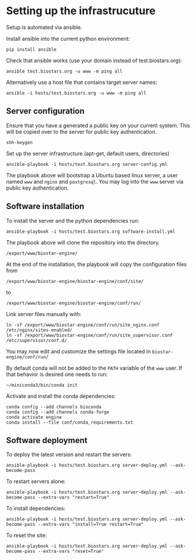 # Setting up the infrastrucuture

Setup is automated via ansible.

Install ansible into the current python environment:

    pip install ansible

Check that ansible works (use your domain instead of test.biostars.org):

    ansible test.biostars.org -u www -m ping all

Alternatively use a host file that contains target server names:

    ansible -i hosts/test.biostars.org -u www -m ping all

## Server configuration

Ensure that you have a generated a public key on your current system. This will be copied over
to the server for public key authentication.

    shh-keygen

Set up the server infrastructure (apt-get, default users, directories)

    ansible-playbook -i hosts/test.biostars.org server-config.yml

The playbook above will bootstrap a Ubuntu based linux server, a user named `www` and
`nginx` and `postgresql`. You may log into the `www` server via public key authentication.

## Software installation

To install the server and the python dependencies run:

    ansible-playbook -i hosts/test.biostars.org software-install.yml

The playbook above will clone the repository into the directory.

    /export/www/biostar-engine/

At the end of the installation, the playbook will copy the configuration files from

    /export/www/biostar-engine/biostar-engine/conf/site/

to

    /export/www/biostar-engine/biostar-engine/conf/run/

Link server files manually with:

    ln -sf /export/www/biostar-engine/conf/run/site_nginx.conf /etc/nginx/sites-enabled/
    ln -sf /export/www/biostar-engine/conf/run/site_supervisor.conf /etc/supervisor/conf.d/

You may now edit and customize the settings file located in `biostar-engine/conf/run/`

By default conda will not be added to the `PATH` variable of the `www` user. If that behavior is desired one needs to run:

    ~/miniconda3/bin/conda init

Activate and install the conda dependencies:

    conda config --add channels bioconda
    conda config --add channels conda-forge
    conda activate engine
    conda install --file conf/conda_requirements.txt

## Software deployment

To deploy the latest version and restart the servers:

    ansible-playbook -i hosts/test.biostars.org server-deploy.yml --ask-become-pass

To restart servers alone:

    ansible-playbook -i hosts/test.biostars.org server-deploy.yml --ask-become-pass --extra-vars "restart=True"


To install dependencies:

    ansible-playbook -i hosts/test.biostars.org server-deploy.yml --ask-become-pass --extra-vars "install=True restart=True"

To reset the site:

    ansible-playbook -i hosts/test.biostars.org server-deploy.yml --ask-become-pass --extra-vars "reset=True"

